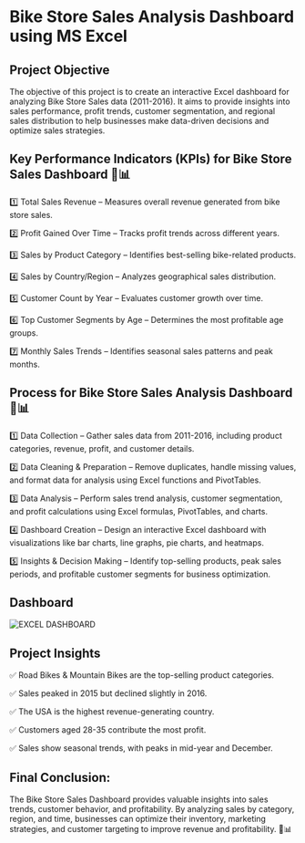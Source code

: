 # Bike Store Sales Analysis Dashboard using MS Excel
## Project Objective
The objective of this project is to create an interactive Excel dashboard for analyzing Bike Store Sales data (2011-2016). It aims to provide insights into sales performance, profit trends, customer segmentation, and regional sales distribution to help businesses make data-driven decisions and optimize sales strategies.
## Key Performance Indicators (KPIs) for Bike Store Sales Dashboard 🚴📊
1️⃣ Total Sales Revenue – Measures overall revenue generated from bike store sales.

2️⃣ Profit Gained Over Time – Tracks profit trends across different years.

3️⃣ Sales by Product Category – Identifies best-selling bike-related products.

4️⃣ Sales by Country/Region – Analyzes geographical sales distribution.

5️⃣ Customer Count by Year – Evaluates customer growth over time.

6️⃣ Top Customer Segments by Age – Determines the most profitable age groups.

7️⃣ Monthly Sales Trends – Identifies seasonal sales patterns and peak months.

## Process for Bike Store Sales Analysis Dashboard 🚴📊
1️⃣ Data Collection – Gather sales data from 2011-2016, including product categories, revenue, profit, and customer details.

2️⃣ Data Cleaning & Preparation – Remove duplicates, handle missing values, and format data for analysis using Excel functions and PivotTables.

3️⃣ Data Analysis – Perform sales trend analysis, customer segmentation, and profit calculations using Excel formulas, PivotTables, and charts.

4️⃣ Dashboard Creation – Design an interactive Excel dashboard with visualizations like bar charts, line graphs, pie charts, and heatmaps.

5️⃣ Insights & Decision Making – Identify top-selling products, peak sales periods, and profitable customer segments for business optimization.

## Dashboard
![EXCEL DASHBOARD](https://github.com/user-attachments/assets/7a338ba5-1d67-4d31-9e63-4deb0638558e)

## Project Insights
✅ Road Bikes & Mountain Bikes are the top-selling product categories.

✅ Sales peaked in 2015 but declined slightly in 2016.

✅ The USA is the highest revenue-generating country.

✅ Customers aged 28-35 contribute the most profit.

✅ Sales show seasonal trends, with peaks in mid-year and December.

## Final Conclusion:
The Bike Store Sales Dashboard provides valuable insights into sales trends, customer behavior, and profitability. By analyzing sales by category, region, and time, businesses can optimize their inventory, marketing strategies, and customer targeting to improve revenue and profitability. 🚴📊
